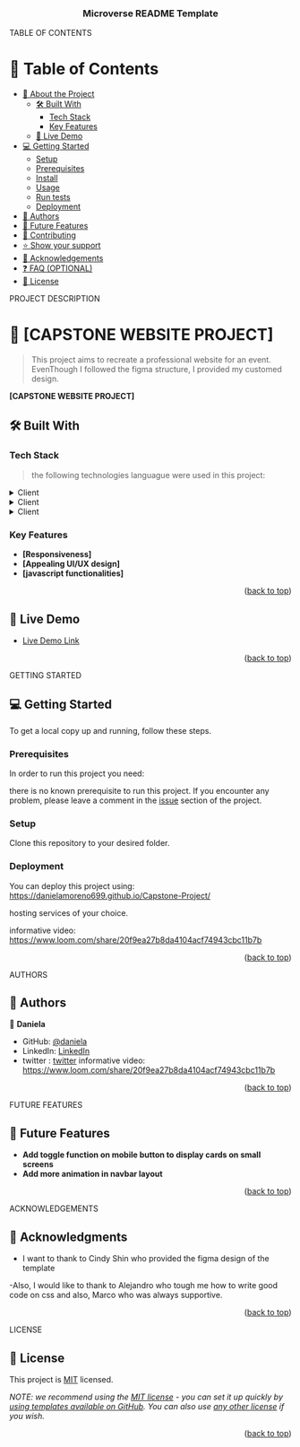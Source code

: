 
<div align="center">
 
  <h3><b>Microverse README Template</b></h3>

</div>

 TABLE OF CONTENTS 

# 📗 Table of Contents

- [📖 About the Project](#about-project)
  - [🛠 Built With](#built-with)
    - [Tech Stack](#tech-stack)
    - [Key Features](#key-features)
  - [🚀 Live Demo](#live-demo)
- [💻 Getting Started](#getting-started)
  - [Setup](#setup)
  - [Prerequisites](#prerequisites)
  - [Install](#install)
  - [Usage](#usage)
  - [Run tests](#run-tests)
  - [Deployment](#triangular_flag_on_post-deployment)
- [👥 Authors](#authors)
- [🔭 Future Features](#future-features)
- [🤝 Contributing](#contributing)
- [⭐️ Show your support](#support)
- [🙏 Acknowledgements](#acknowledgements)
- [❓ FAQ (OPTIONAL)](#faq)
- [📝 License](#license)


 PROJECT DESCRIPTION 

# 📖 [CAPSTONE WEBSITE PROJECT] <a name="about-project"></a>

> This project aims to recreate a professional website for an event. EvenThough I followed the figma structure, I provided my customed design. 

**[CAPSTONE WEBSITE PROJECT]** 

## 🛠 Built With <a name="built-with"></a>

### Tech Stack <a name="tech-stack"></a>

> the following technologies languague were used in this project: 

<details>
  <summary>Client</summary>
  <ul>
    <li>Javascript></li>
  </ul>
</details>

<details>
  <summary>Client</summary>
  <ul>
    <li>HTML</li>
  </ul>
</details>

<details>
<summary>Client</summary>
  <ul>
    <li>CSS</li>
  </ul>
</details>


### Key Features <a name="key-features"></a>

- **[Responsiveness]**
- **[Appealing UI/UX design]**
- **[javascript functionalities]**

<p align="right">(<a href="#readme-top">back to top</a>)</p>


## 🚀 Live Demo <a name="live-demo"></a>



- [Live Demo Link](https://danielamoreno699.github.io/Capstone-Project/)

<p align="right">(<a href="#readme-top">back to top</a>)</p>

GETTING STARTED 

## 💻 Getting Started <a name="getting-started"></a>


To get a local copy up and running, follow these steps.

### Prerequisites

In order to run this project you need:

there is no known prerequisite to run this project. If you encounter any problem, please leave a comment in the [issue](https://danielamoreno699.github.io/Capstone-Project/issues) section of the project.

### Setup

Clone this repository to your desired folder.


### Deployment

You can deploy this project using: https://danielamoreno699.github.io/Capstone-Project/

hosting services of your choice.

informative video: https://www.loom.com/share/20f9ea27b8da4104acf74943cbc11b7b


<p align="right">(<a href="#readme-top">back to top</a>)</p>

 AUTHORS 

## 👥 Authors <a name="authors"></a>

👤 **Daniela**

- GitHub: [@daniela](https://github.com/danielamoreno699)
- LinkedIn: [LinkedIn](https://www.linkedin.com/in/daniela-moreno-06a139124/)
- twitter : [twitter](@Daniela38932450)
 informative video: https://www.loom.com/share/20f9ea27b8da4104acf74943cbc11b7b

<p align="right">(<a href="#readme-top">back to top</a>)</p>

 FUTURE FEATURES 

## 🔭 Future Features <a name="future-features"></a>

-  **Add toggle function on mobile button to display cards on small screens**
-  **Add more animation in navbar layout**


<p align="right">(<a href="#readme-top">back to top</a>)</p>

 ACKNOWLEDGEMENTS 

## 🙏 Acknowledgments <a name="acknowledgements"></a>
- I want to thank to Cindy Shin who provided the figma design of the template 

-Also, I would like to thank to Alejandro who tough me  how to write good code on css and also, Marco who was always supportive. 
<p align="right">(<a href="#readme-top">back to top</a>)</p>

 LICENSE 

## 📝 License <a name="license"></a>

This project is [MIT](./LICENSE.md) licensed.

_NOTE: we recommend using the [MIT license](https://choosealicense.com/licenses/mit/) - you can set it up quickly by [using templates available on GitHub](https://docs.github.com/en/communities/setting-up-your-project-for-healthy-contributions/adding-a-license-to-a-repository). You can also use [any other license](https://choosealicense.com/licenses/) if you wish._

<p align="right">(<a href="#readme-top">back to top</a>)</p>
